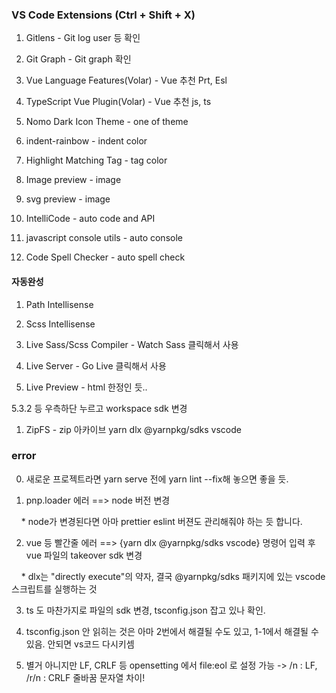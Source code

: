 
### VS Code Extensions (Ctrl + Shift + X)

1. Gitlens - Git log user 등 확인

2. Git Graph - Git graph 확인

  

1. Vue Language Features(Volar) - Vue 추천 Prt, Esl

2. TypeScript Vue Plugin(Volar) - Vue 추천 js, ts

  

1. Nomo Dark Icon Theme - one of theme

2. indent-rainbow - indent color

3. Highlight Matching Tag - tag color

4. Image preview - image

5. svg preview - image

  
  

1. IntelliCode - auto code and API

2. javascript console utils - auto console

3. Code Spell Checker - auto spell check

  

#### 자동완성

1. Path Intellisense

2. Scss Intellisense

  

1. Live Sass/Scss Compiler - Watch Sass 클릭해서 사용

2. Live Server - Go Live 클릭해서 사용

3. Live Preview - html 한정인 듯..

  5.3.2 등 우측하단 누르고 workspace sdk 변경

1. ZipFS - zip 아카이브 yarn dlx @yarnpkg/sdks vscode

  

### error

0. 새로운 프로젝트라면 yarn serve 전에 yarn lint --fix해 놓으면 좋을 듯.

1. pnp.loader 에러 ==> node 버전 변경

    * node가 변경된다면 아마 prettier eslint 버젼도 관리해줘야 하는 듯 합니다.

2. vue 등 빨간줄 에러 ==> {yarn dlx @yarnpkg/sdks vscode} 명령어 입력 후 vue 파일의 takeover sdk 변경

    * dlx는 "directly execute"의 약자, 결국 @yarnpkg/sdks 패키지에 있는 vscode 스크립트를 실행하는 것

3. ts 도 마찬가지로 파일의 sdk 변경, tsconfig.json 잡고 있나 확인.

4. tsconfig.json 안 읽히는 것은 아마 2번에서 해결될 수도 있고, 1-1에서 해결될 수 있음. 안되면 vs코드 다시키셈

5. 별거 아니지만 LF, CRLF 등 opensetting 에서 file:eol 로 설정 가능 -> /n : LF, /r/n : CRLF 줄바꿈 문자열 차이!


